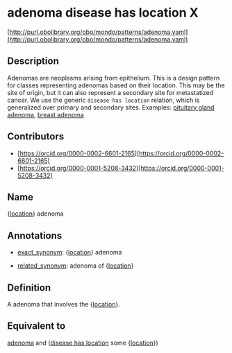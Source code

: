 # adenoma disease has location X 

[http://purl.obolibrary.org/obo/mondo/patterns/adenoma.yaml](http://purl.obolibrary.org/obo/mondo/patterns/adenoma.yaml)
## Description 



Adenomas are neoplasms arising from epithelium. This is a design pattern for classes representing adenomas based on their location. This may be the site of origin, but it can also represent a secondary site for metastatized cancer. We use the generic `disease has location` relation, which is generalized over primary and secondary sites. Examples: [pituitary gland adenoma](http://purl.obolibrary.org/obo/MONDO_0006373), [breast adenoma](http://purl.obolibrary.org/obo/MONDO_0002058)
## Contributors 
* [https://orcid.org/0000-0002-6601-2165](https://orcid.org/0000-0002-6601-2165) 
* [https://orcid.org/0000-0001-5208-3432](https://orcid.org/0000-0001-5208-3432) 
## Name 

{[location](http://www.w3.org/2002/07/owl#Thing)} adenoma

## Annotations 

* [exact_synonym](http://www.geneontology.org/formats/oboInOwl#hasExactSynonym): {[location](http://www.w3.org/2002/07/owl#Thing)} adenoma

* [related_synonym](http://www.geneontology.org/formats/oboInOwl#hasRelatedSynonym): adenoma of {[location](http://www.w3.org/2002/07/owl#Thing)}

## Definition 

A adenoma that involves the {[location](http://www.w3.org/2002/07/owl#Thing)}.

## Equivalent to 

[adenoma](http://purl.obolibrary.org/obo/MONDO_0004972) and ([disease has location](http://purl.obolibrary.org/obo/RO_0004026) some {[location](http://www.w3.org/2002/07/owl#Thing)})

